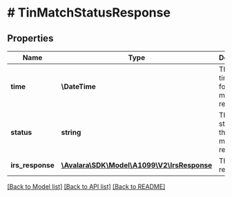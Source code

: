 # # TinMatchStatusResponse

## Properties

Name | Type | Description | Notes
------------ | ------------- | ------------- | -------------
**time** | **\DateTime** | The current timestamp for the TIN match request. | [optional]
**status** | **string** | The current status for the TIN match request. | [optional]
**irs_response** | [**\Avalara\SDK\Model\A1099\V2\IrsResponse**](IrsResponse.md) | The IRS response. | [optional]

[[Back to Model list]](../../../README.md#models) [[Back to API list]](../../../README.md#endpoints) [[Back to README]](../../../README.md)
